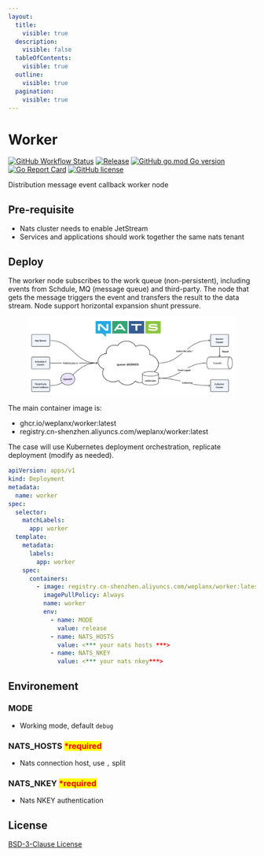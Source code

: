 ```yaml
---
layout:
  title:
    visible: true
  description:
    visible: false
  tableOfContents:
    visible: true
  outline:
    visible: true
  pagination:
    visible: true
---
```


# Worker

[![GitHub Workflow Status](https://img.shields.io/github/actions/workflow/status/weplanx/worker/release.yml?label=release\&style=flat-square)](https://github.com/weplanx/worker/actions/workflows/release.yml) [![Release](https://img.shields.io/github/v/release/weplanx/worker.svg?style=flat-square\&include\_prereleases)](https://github.com/weplanx/worker/releases) [![GitHub go.mod Go version](https://img.shields.io/github/go-mod/go-version/weplanx/worker?style=flat-square)](https://github.com/weplanx/worker) [![Go Report Card](https://goreportcard.com/badge/github.com/weplanx/worker?style=flat-square)](https://goreportcard.com/report/github.com/weplanx/worker) [![GitHub license](https://img.shields.io/github/license/weplanx/worker?style=flat-square)](https://raw.githubusercontent.com/weplanx/worker/main/LICENSE)

Distribution message event callback worker node

## Pre-requisite

* Nats cluster needs to enable JetStream
* Services and applications should work together the same nats tenant

## Deploy

The worker node subscribes to the work queue (non-persistent), including events from Schdule, MQ (message queue) and third-party. The node that gets the message triggers the event and transfers the result to the data stream. Node support horizontal expansion shunt pressure.

<figure><img src="../.gitbook/assets/worker.png" alt=""><figcaption></figcaption></figure>

The main container image is:

* ghcr.io/weplanx/worker:latest
* registry.cn-shenzhen.aliyuncs.com/weplanx/worker:latest

The case will use Kubernetes deployment orchestration, replicate deployment (modify as needed).

```yaml
apiVersion: apps/v1
kind: Deployment
metadata:
  name: worker
spec:
  selector:
    matchLabels:
      app: worker
  template:
    metadata:
      labels:
        app: worker
    spec:
      containers:
        - image: registry.cn-shenzhen.aliyuncs.com/weplanx/worker:latest
          imagePullPolicy: Always
          name: worker
          env:
            - name: MODE
              value: release
            - name: NATS_HOSTS
              value: <*** your nats hosts ***>
            - name: NATS_NKEY
              value: <*** your nats nkey***>
```

## Environement

### MODE

* Working mode, default `debug`

### NATS\_HOSTS <mark style="color:red;">\*required</mark>

* Nats connection host, use `,` split

### NATS\_NKEY <mark style="color:red;">\*required</mark>

* Nats NKEY authentication

## License

[BSD-3-Clause License](https://github.com/weplanx/worker/blob/main/LICENSE)
